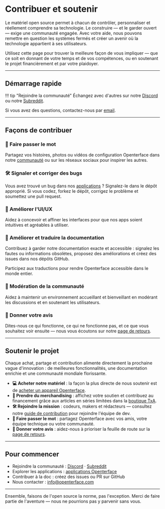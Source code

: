 # Contribuer et soutenir

Le matériel open source permet à chacun de contrôler, personnaliser et réellement comprendre sa technologie. Le construire — et le garder ouvert — exige une communauté engagée. Avec votre aide, nous pouvons remettre en question les systèmes fermés et créer un avenir où la technologie appartient à ses utilisateurs.

Utilisez cette page pour trouver la meilleure façon de vous impliquer — que ce soit en donnant de votre temps et de vos compétences, ou en soutenant le projet financièrement et par votre plaidoyer.

---

## Démarrage rapide

!!! tip "Rejoindre la communauté"
    Échangez avec d'autres sur notre [Discord](/discord) ou notre [Subreddit](/reddit).

Si vous avez des questions, contactez-nous par [email](mailto:info@openterface.com).

---

## Façons de contribuer

### 📢 Faire passer le mot
Partagez vos histoires, photos ou vidéos de configuration Openterface dans notre [communauté](/community) ou sur les réseaux sociaux pour inspirer les autres.

### 🛠️ Signaler et corriger des bugs
Vous avez trouvé un bug dans nos [applications](/app) ? Signalez-le dans le dépôt approprié. Si vous codez, forkez le dépôt, corrigez le problème et soumettez une pull request.

### 🎨 Améliorer l'UI/UX
Aidez à concevoir et affiner les interfaces pour que nos apps soient intuitives et agréables à utiliser.

### 📝 Améliorer et traduire la documentation
Contribuez à garder notre documentation exacte et accessible : signalez les fautes ou informations obsolètes, proposez des améliorations et créez des issues dans nos dépôts GitHub.

Participez aux traductions pour rendre Openterface accessible dans le monde entier.

### 🤝 Modération de la communauté
Aidez à maintenir un environnement accueillant et bienveillant en modérant les discussions et en soutenant les utilisateurs.

### 💬 Donner votre avis
Dites-nous ce qui fonctionne, ce qui ne fonctionne pas, et ce que vous souhaitez voir ensuite — nous vous écoutons sur notre [page de retours](/feedback).

---

## Soutenir le projet

Chaque achat, partage et contribution alimente directement la prochaine vague d'innovation : de meilleures fonctionnalités, une documentation enrichie et une communauté mondiale florissante.

- **💻 Acheter notre matériel** : la façon la plus directe de nous soutenir est de [acheter un appareil Openterface](/buy-mini-kvm).
- **👕 Prendre du merchandising** : affichez votre soutien et contribuez au financement grâce aux articles en séries limitées dans la [boutique TxA](/shop).
- **🛠️ Rejoindre la mission** : codeurs, makers et rédacteurs — consultez notre [guide de contribution](/contributing) pour rejoindre l'équipe de dev.
- **📢 Faire passer le mot** : partagez Openterface avec vos amis, votre équipe technique ou votre communauté.
- **💬 Donner votre avis** : aidez-nous à prioriser la feuille de route sur la [page de retours](/feedback).

---

## Pour commencer

- Rejoindre la communauté : [Discord](/discord) · [Subreddit](/reddit)
- Explorer les applications : [applications Openterface](/app)
- Contribuer à la doc : créez des issues ou PR sur GitHub
- Nous contacter : [info@openterface.com](mailto:info@openterface.com)

---

Ensemble, faisons de l'open source la norme, pas l'exception. Merci de faire partie de l'aventure — nous ne pourrions pas y parvenir sans vous.


